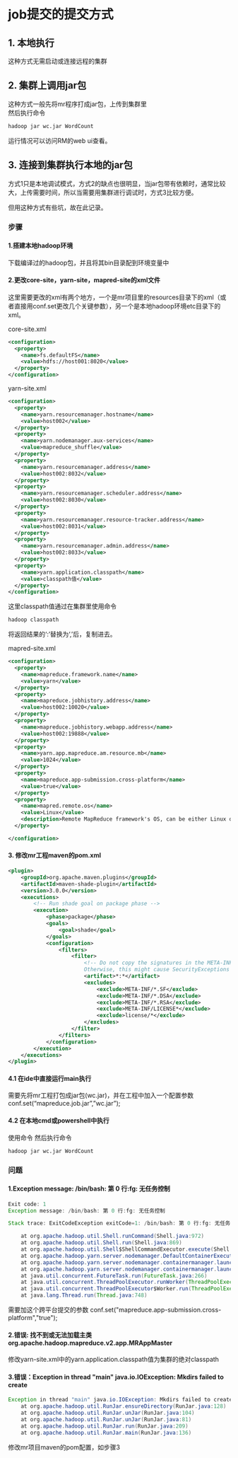 # job提交的提交方式
## 1. 本地执行
这种方式无需启动或连接远程的集群

## 2. 集群上调用jar包
这种方式一般先将mr程序打成jar包，上传到集群里  
然后执行命令
``` sh
hadoop jar wc.jar WordCount
```
运行情况可以访问RM的web ui查看。

## 3. 连接到集群执行本地的jar包
方式1只是本地调试模式，方式2的缺点也很明显，当jar包带有依赖时，通常比较大，上传需要时间，所以当需要用集群进行调试时，方式3比较方便。

但用这种方式有些坑，故在此记录。

### 步骤 
#### 1.搭建本地hadoop环境
下载编译过的hadoop包，并且将其bin目录配到环境变量中
#### 2.更改core-site，yarn-site，mapred-site的xml文件
这里需要更改的xml有两个地方，一个是mr项目里的resources目录下的xml（或者直接用conf.set更改几个关键参数），另一个是本地hadoop环境etc目录下的xml。  

core-site.xml
``` xml
<configuration>
  <property>
    <name>fs.defaultFS</name>
    <value>hdfs://host001:8020</value>
  </property>
</configuration>
```
yarn-site.xml
``` xml
<configuration>
  <property>
    <name>yarn.resourcemanager.hostname</name>
    <value>host002</value>
  </property>
  <property>
    <name>yarn.nodemanager.aux-services</name>
    <value>mapreduce_shuffle</value>
  </property>
  <property>
    <name>yarn.resourcemanager.address</name>
    <value>host002:8032</value>
  </property>
  <property>
    <name>yarn.resourcemanager.scheduler.address</name>
    <value>host002:8030</value>
  </property>
  <property>
    <name>yarn.resourcemanager.resource-tracker.address</name>
    <value>host002:8031</value>
  </property>
  <property>
    <name>yarn.resourcemanager.admin.address</name>
    <value>host002:8033</value>
  </property>
  <property>
    <name>yarn.application.classpath</name>
    <value>classpath值</value>
  </property>
</configuration>
```
这里classpath值通过在集群里使用命令
```sh
hadoop classpath
```
将返回结果的‘:’替换为‘,’后，复制进去。

mapred-site.xml
``` xml
<configuration>
  <property>
    <name>mapreduce.framework.name</name>
    <value>yarn</value>
  </property>
  <property>
    <name>mapreduce.jobhistory.address</name>
    <value>host002:10020</value>
  </property>
  <property>
    <name>mapreduce.jobhistory.webapp.address</name>
    <value>host002:19888</value>
  </property>
  <property>
    <name>yarn.app.mapreduce.am.resource.mb</name>
    <value>1024</value>
  </property>
  <property>
    <name>mapreduce.app-submission.cross-platform</name>
    <value>true</value>
  </property>
  <property>
    <name>mapred.remote.os</name>
    <value>Linux</value>
    <description>Remote MapReduce framework's OS, can be either Linux or Windows</description>
  </property>

</configuration>
```

#### 3. 修改mr工程maven的pom.xml
``` xml
<plugin>
    <groupId>org.apache.maven.plugins</groupId>
    <artifactId>maven-shade-plugin</artifactId>
    <version>3.0.0</version>
    <executions>
        <!-- Run shade goal on package phase -->
        <execution>
            <phase>package</phase>
            <goals>
                <goal>shade</goal>
            </goals>
            <configuration>
                <filters>
                    <filter>
                        <!-- Do not copy the signatures in the META-INF folder.
                        Otherwise, this might cause SecurityExceptions when using the JAR. -->
                        <artifact>*:*</artifact>
                        <excludes>
                            <exclude>META-INF/*.SF</exclude>
                            <exclude>META-INF/*.DSA</exclude>
                            <exclude>META-INF/*.RSA</exclude>
                            <exclude>META-INF/LICENSE*</exclude>
                            <exclude>license/*</exclude>
                        </excludes>
                    </filter>
                </filters>
            </configuration>
        </execution>
    </executions>
</plugin>
```

#### 4.1 在ide中直接运行main执行
需要先将mr工程打包成jar包(wc.jar)，并在工程中加入一个配置参数 conf.set(“mapreduce.job.jar”,”wc.jar”);

#### 4.2 在本地cmd或powershell中执行
使用命令
然后执行命令
``` sh
hadoop jar wc.jar WordCount
```


### 问题
#### 1.Exception message: /bin/bash: 第 0 行:fg: 无任务控制
``` java
Exit code: 1
Exception message: /bin/bash: 第 0 行:fg: 无任务控制

Stack trace: ExitCodeException exitCode=1: /bin/bash: 第 0 行:fg: 无任务控制

    at org.apache.hadoop.util.Shell.runCommand(Shell.java:972)
    at org.apache.hadoop.util.Shell.run(Shell.java:869)
    at org.apache.hadoop.util.Shell$ShellCommandExecutor.execute(Shell.java:1170)
    at org.apache.hadoop.yarn.server.nodemanager.DefaultContainerExecutor.launchContainer(DefaultContainerExecutor.java:236)
    at org.apache.hadoop.yarn.server.nodemanager.containermanager.launcher.ContainerLaunch.call(ContainerLaunch.java:305)
    at org.apache.hadoop.yarn.server.nodemanager.containermanager.launcher.ContainerLaunch.call(ContainerLaunch.java:84)
    at java.util.concurrent.FutureTask.run(FutureTask.java:266)
    at java.util.concurrent.ThreadPoolExecutor.runWorker(ThreadPoolExecutor.java:1149)
    at java.util.concurrent.ThreadPoolExecutor$Worker.run(ThreadPoolExecutor.java:624)
    at java.lang.Thread.run(Thread.java:748)
```

需要加这个跨平台提交的参数
        conf.set("mapreduce.app-submission.cross-platform","true");

#### 2.错误: 找不到或无法加载主类org.apache.hadoop.mapreduce.v2.app.MRAppMaster

修改yarn-site.xml中的yarn.application.classpath值为集群的绝对classpath

#### 3.错误：Exception in thread "main" java.io.IOException: Mkdirs failed to create
``` java
Exception in thread "main" java.io.IOException: Mkdirs failed to create /var/folders/zz/zyxvpxvq6csfxvn_n0000000000000/T/hadoop-unjar3745345762036287746/license
	at org.apache.hadoop.util.RunJar.ensureDirectory(RunJar.java:128)
	at org.apache.hadoop.util.RunJar.unJar(RunJar.java:104)
	at org.apache.hadoop.util.RunJar.unJar(RunJar.java:81)
	at org.apache.hadoop.util.RunJar.run(RunJar.java:209)
	at org.apache.hadoop.util.RunJar.main(RunJar.java:136)
```

修改mr项目maven的pom配置，如步骤3

